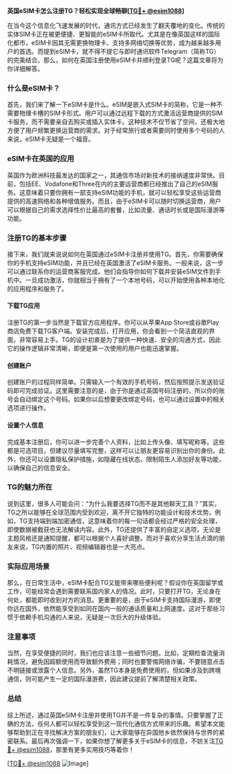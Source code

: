 **英国eSIM卡怎么注册TG？轻松实现全球畅聊[[TG💪+ @esim1088](https://t.me/s/esim1088)]**

在当今这个信息化飞速发展的时代，通讯方式已经发生了翻天覆地的变化。传统的实体SIM卡正在被更便捷、更智能的eSIM卡所取代。尤其是在像英国这样的国际化都市，eSIM卡因其无需更换物理卡、支持多网络切换等优势，成为越来越多用户的首选。而提到eSIM卡，就不得不提它与即时通讯软件Telegram（简称TG）的完美结合。那么，如何在英国注册使用eSIM卡并顺利登录TG呢？这篇文章将为你详细解答。

### 什么是eSIM卡？

首先，我们来了解一下eSIM卡是什么。eSIM是嵌入式SIM卡的简称，它是一种不需要物理卡槽的SIM卡形式。用户可以通过远程下载的方式激活运营商提供的SIM卡服务，而不需要亲自去购买或插入实体卡。这种技术不仅节省了空间，还极大地方便了用户频繁更换运营商的需求。对于经常旅行或者需要同时使用多个号码的人来说，eSIM卡无疑是一个福音。

### eSIM卡在英国的应用

英国作为欧洲科技最发达的国家之一，其通信市场对新技术的接纳速度非常快。目前，包括EE、Vodafone和Three在内的主要运营商都已经推出了自己的eSIM服务。这意味着只要你拥有一部支持eSIM功能的手机，就可以轻松享受这些运营商提供的高速网络和各种增值服务。而且，由于eSIM卡可以随时切换运营商，用户可以根据自己的需求选择性价比最高的套餐，比如流量、通话时长或是国际漫游等功能。

### 注册TG的基本步骤

接下来，我们就来说说如何在英国通过eSIM卡注册并使用TG。首先，你需要确保你的手机支持eSIM功能，并且已经在英国激活了eSIM卡服务。一般来说，这一步可以通过联系你的运营商客服完成。他们会指导你如何下载并安装eSIM文件到手机中。一旦成功激活，你就相当于拥有了一个本地号码，可以开始使用各种本地化的应用程序和服务了。

#### 下载TG应用

注册TG的第一步当然是下载官方应用程序。你可以从苹果App Store或谷歌Play商店免费下载TG客户端。安装完成后，打开应用，你会看到一个简洁直观的界面，非常容易上手。TG的设计初衷是为了提供一种快速、安全的沟通方式，因此它的操作逻辑非常清晰，即便是第一次使用的用户也能迅速掌握。

#### 创建账户

创建账户的过程同样简单。只需输入一个有效的手机号码，然后按照提示发送验证码即可完成验证。这里需要注意的是，由于你是通过英国号码注册的，所以你的账号会自动绑定这个号码。如果你以后想要更改绑定号码，也可以通过设置中的相关选项进行操作。

#### 设置个人信息

完成基本注册后，你可以进一步完善个人资料，比如上传头像、填写昵称等。这些都是可选项目，但建议尽量填写完整，这样可以让朋友更容易识别出你的身份。此外，你还可以设置隐私保护措施，如隐藏在线状态、限制陌生人添加好友等功能，以确保自己的信息安全。

### TG的魅力所在

说到这里，很多人可能会问：“为什么我要选择TG而不是其他聊天工具？”其实，TG之所以能够在全球范围内受到欢迎，离不开它独特的功能设计和技术优势。例如，TG支持端到端加密通信，这意味着你的每一句话都会经过严格的安全处理，即使数据被截获也无法解读内容。此外，TG还提供了丰富的自定义选项，无论是主题风格还是通知提醒，都可以根据个人喜好调整。而对于喜欢分享生活点滴的朋友来说，TG内置的照片、视频编辑器也是一大亮点。

### 实际应用场景

那么，在日常生活中，eSIM卡配合TG又能带来哪些便利呢？假设你在英国留学或工作，可能经常会遇到需要联系国内家人的情况。此时，只要打开TG，无论身在何处，都能即时收到对方的消息。更重要的是，由于eSIM卡支持国际漫游，即使你远在国外，依然能享受到如同在国内一般的通话质量和上网速度。这对于那些习惯于依赖手机沟通的人来说，无疑是一次巨大的升级体验。

### 注意事项

当然，在享受便捷的同时，我们也应该注意一些细节问题。比如，定期检查流量消耗情况，避免因超额使用而导致额外费用；同时也要警惕网络诈骗，不要随意点击不明链接或泄露个人信息。另外，虽然TG本身是免费使用的，但如果涉及到跨境通信，则可能产生一定的国际漫游费，因此建议提前了解清楚相关政策。

### 总结

综上所述，通过英国eSIM卡注册并使用TG并不是一件复杂的事情。只要掌握了正确的方法，任何人都可以轻松享受到这一现代化通信方式带来的乐趣。希望本文能够帮助到正在寻找解决方案的朋友们，让大家能够在异国他乡依然保持与世界的紧密联系。最后再次强调一下，如果你想了解更多关于eSIM卡的信息，不妨关注[TG💪+ @esim1088](https://t.me/s/esim1088)，那里有更多实用技巧等着你！

[[TG💪+ @esim1088](https://t.me/s/esim1088) ![Image](https://i.postimg.cc/4NQfJmqS/Snipaste-2025-05-13-00-14-12.png)]